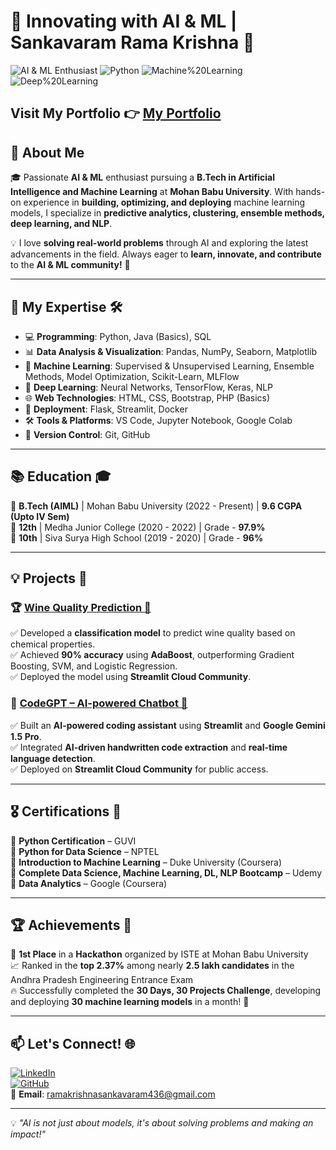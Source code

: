 # 🤖 Innovating with AI & ML | Sankavaram Rama Krishna 🚀

![AI & ML Enthusiast](https://img.shields.io/badge/AI%20&%20ML-Enthusiast-blue) ![Python](https://img.shields.io/badge/Python-Expert-blue) ![Machine%20Learning](https://img.shields.io/badge/Machine%20Learning-Scikit--Learn-blue) ![Deep%20Learning](https://img.shields.io/badge/Deep%20Learning-Tensorflow-blue)

Visit My Portfolio 👉 [My Portfolio](https://ramakrishnasankavaram.github.io/My-Portfolio/)
---

## 🚀 About Me
🎓 Passionate **AI & ML** enthusiast pursuing a **B.Tech in Artificial Intelligence and Machine Learning** at **Mohan Babu University**. With hands-on experience in **building, optimizing, and deploying** machine learning models, I specialize in **predictive analytics, clustering, ensemble methods, deep learning, and NLP**.

💡 I love **solving real-world problems** through AI and exploring the latest advancements in the field. Always eager to **learn, innovate, and contribute** to the **AI & ML community!** 🚀

---

## 🔬 My Expertise 🛠️
- 💻 **Programming**: Python, Java (Basics), SQL
- 📊 **Data Analysis & Visualization**: Pandas, NumPy, Seaborn, Matplotlib
- 🤖 **Machine Learning**: Supervised & Unsupervised Learning, Ensemble Methods, Model Optimization, Scikit-Learn, MLFlow
- 🧠 **Deep Learning**: Neural Networks, TensorFlow, Keras, NLP
- 🌐 **Web Technologies**: HTML, CSS, Bootstrap, PHP (Basics)
- 🚀 **Deployment**: Flask, Streamlit, Docker
- 🛠 **Tools & Platforms**: VS Code, Jupyter Notebook, Google Colab
- 🔄 **Version Control**: Git, GitHub

---

## 📚 Education 🎓
📌 **B.Tech (AIML)** | Mohan Babu University (2022 - Present) | **9.6 CGPA (Upto IV Sem)**  
📌 **12th** | Medha Junior College (2020 - 2022) | Grade - **97.9%**  
📌 **10th** | Siva Surya High School (2019 - 2020) | Grade - **96%**  

---

## 💡 Projects 🚀
### 🏆 [Wine Quality Prediction 🍷](https://github.com/ramakrishnasankavaram/wine-quality-prediction)
✅ Developed a **classification model** to predict wine quality based on chemical properties.  
✅ Achieved **90% accuracy** using **AdaBoost**, outperforming Gradient Boosting, SVM, and Logistic Regression.  
✅ Deployed the model using **Streamlit Cloud Community**.  

### 🤖 [CodeGPT – AI-powered Chatbot 💬](https://github.com/ramakrishnasankavaram/codeGPT)
✅ Built an **AI-powered coding assistant** using **Streamlit** and **Google Gemini 1.5 Pro**.  
✅ Integrated **AI-driven handwritten code extraction** and **real-time language detection**.  
✅ Deployed on **Streamlit Cloud Community** for public access.  

---

## 🎖️ Certifications 📜
🏅 **Python Certification** – GUVI  
🏅 **Python for Data Science** – NPTEL  
🏅 **Introduction to Machine Learning** – Duke University (Coursera)  
🏅 **Complete Data Science, Machine Learning, DL, NLP Bootcamp** – Udemy  
🏅 **Data Analytics** – Google (Coursera)  

---

## 🏆 Achievements 🏅
🥇 **1st Place** in a **Hackathon** organized by ISTE at Mohan Babu University  
📈 Ranked in the **top 2.37%** among nearly **2.5 lakh candidates** in the Andhra Pradesh Engineering Entrance Exam  
🔥 Successfully completed the **30 Days, 30 Projects Challenge**, developing and deploying **30 machine learning models** in a month! 🚀  

---

## 📫 Let's Connect! 🌐
[![LinkedIn](https://img.shields.io/badge/LinkedIn-Sankavaram%20Rama%20Krishna-blue?style=flat&logo=linkedin)](https://www.linkedin.com/in/sankavaram-rama-krishna-bb93aa254/)  
[![GitHub](https://img.shields.io/badge/GitHub-Sankavaram%20Rama%20Krishna-blue?style=flat&logo=github)](https://github.com/ramakrishnasankavaram)  
📧 **Email**: [ramakrishnasankavaram436@gmail.com](mailto:ramakrishnasankavaram436@gmail.com)

---


💡 *"AI is not just about models, it's about solving problems and making an impact!"*
